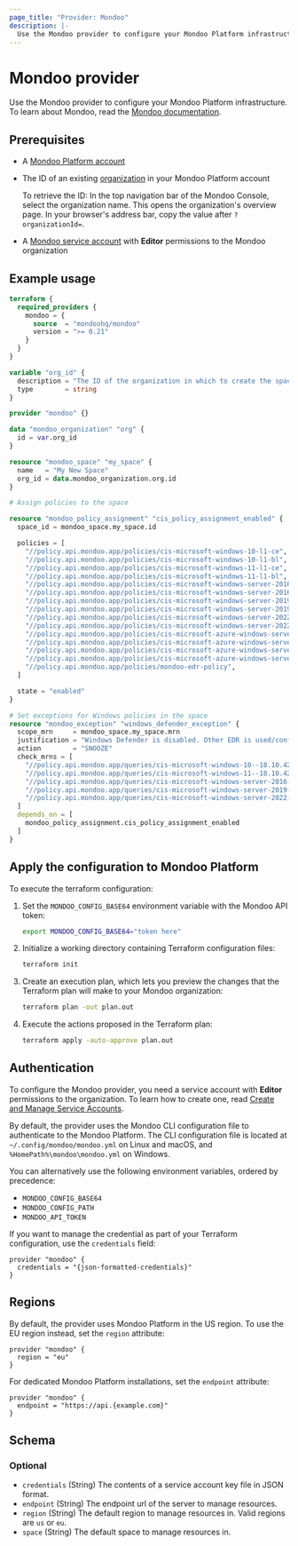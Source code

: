 ```yaml
---
page_title: "Provider: Mondoo"
description: |-
  Use the Mondoo provider to configure your Mondoo Platform infrastructure.
---
```


# Mondoo provider

Use the Mondoo provider to configure your Mondoo Platform infrastructure. To learn about Mondoo, read the [Mondoo documentation](https://mondoo.com/docs/platform/home/).

## Prerequisites

- A [Mondoo Platform account](https://mondoo.com/docs/platform/start/plat-start-acct/)

- The ID of an existing [organization](https://mondoo.com/docs/platform/start/organize/overview/) in your Mondoo Platform account

   To retrieve the ID: In the top navigation bar of the Mondoo Console, select the organization name. This opens the organization's overview page. In your browser's address bar, copy the value after `?organizationId=`.

- A [Mondoo service account](https://mondoo.com/docs/platform/maintain/access/service_accounts/#generate-a-service-account-for-access-to-all-spaces-in-an-organization) with **Editor** permissions to the Mondoo organization

## Example usage

```terraform
terraform {
  required_providers {
    mondoo = {
      source  = "mondoohq/mondoo"
      version = ">= 0.21"
    }
  }
}

variable "org_id" {
  description = "The ID of the organization in which to create the spaces"
  type        = string
}

provider "mondoo" {}

data "mondoo_organization" "org" {
  id = var.org_id
}

resource "mondoo_space" "my_space" {
  name   = "My New Space"
  org_id = data.mondoo_organization.org.id
}

# Assign policies to the space

resource "mondoo_policy_assignment" "cis_policy_assignment_enabled" {
  space_id = mondoo_space.my_space.id

  policies = [
    "//policy.api.mondoo.app/policies/cis-microsoft-windows-10-l1-ce",
    "//policy.api.mondoo.app/policies/cis-microsoft-windows-10-l1-bl",
    "//policy.api.mondoo.app/policies/cis-microsoft-windows-11-l1-ce",
    "//policy.api.mondoo.app/policies/cis-microsoft-windows-11-l1-bl",
    "//policy.api.mondoo.app/policies/cis-microsoft-windows-server-2016-dc-level-1",
    "//policy.api.mondoo.app/policies/cis-microsoft-windows-server-2016-ms-level-1",
    "//policy.api.mondoo.app/policies/cis-microsoft-windows-server-2019-dc-level-1",
    "//policy.api.mondoo.app/policies/cis-microsoft-windows-server-2019-ms-level-1",
    "//policy.api.mondoo.app/policies/cis-microsoft-windows-server-2022-dc-level-1",
    "//policy.api.mondoo.app/policies/cis-microsoft-windows-server-2022-ms-level-1",
    "//policy.api.mondoo.app/policies/cis-microsoft-azure-windows-server-2019-dc-level-1",
    "//policy.api.mondoo.app/policies/cis-microsoft-azure-windows-server-2019-ms-level-1",
    "//policy.api.mondoo.app/policies/cis-microsoft-azure-windows-server-2022-dc-level-1",
    "//policy.api.mondoo.app/policies/cis-microsoft-azure-windows-server-2022-ms-level-1",
    "//policy.api.mondoo.app/policies/mondoo-edr-policy",
  ]

  state = "enabled"
}

# Set exceptions for Windows policies in the space
resource "mondoo_exception" "windows_defender_exception" {
  scope_mrn     = mondoo_space.my_space.mrn
  justification = "Windows Defender is disabled. Other EDR is used/configured instead."
  action        = "SNOOZE"
  check_mrns = [
    "//policy.api.mondoo.app/queries/cis-microsoft-windows-10--18.10.42.5.1",
    "//policy.api.mondoo.app/queries/cis-microsoft-windows-11--18.10.42.5.1",
    "//policy.api.mondoo.app/queries/cis-microsoft-windows-server-2016--18.10.42.5.1",
    "//policy.api.mondoo.app/queries/cis-microsoft-windows-server-2019--18.10.42.5.1",
    "//policy.api.mondoo.app/queries/cis-microsoft-windows-server-2022--18.10.42.5.1",
  ]
  depends_on = [
    mondoo_policy_assignment.cis_policy_assignment_enabled
  ]
}
```

## Apply the configuration to Mondoo Platform

To execute the terraform configuration:

1. Set the `MONDOO_CONFIG_BASE64` environment variable with the Mondoo API token:

   ```bash
   export MONDOO_CONFIG_BASE64="token here"
   ```

2. Initialize a working directory containing Terraform configuration files:

   ```bash
   terraform init
   ```

3. Create an execution plan, which lets you preview the changes that the Terraform plan will make to your Mondoo organization:

   ```bash
   terraform plan -out plan.out
   ```

4. Execute the actions proposed in the Terraform plan:

   ```bash
   terraform apply -auto-approve plan.out
   ```

## Authentication

To configure the Mondoo provider, you need a service account with **Editor** permissions to the organization. To learn how to create one, read [Create and Manage Service Accounts](https://mondoo.com/docs/platform/maintain/access/service_accounts/#generate-a-service-account-for-access-to-all-spaces-in-an-organization).

By default, the provider uses the Mondoo CLI configuration file to authenticate to the Mondoo Platform. The CLI
configuration file is located at `~/.config/mondoo/mondoo.yml` on Linux and macOS, and `%HomePath%\mondoo\mondoo.yml`
on Windows.

You can alternatively use the following environment variables, ordered by precedence:

* `MONDOO_CONFIG_BASE64`
* `MONDOO_CONFIG_PATH`
* `MONDOO_API_TOKEN`

If you want to manage the credential as part of your Terraform configuration, use the `credentials` field:

```hcl
provider "mondoo" {
  credentials = "{json-formatted-credentials}"
}
```

## Regions

By default, the provider uses Mondoo Platform in the US region. To use the EU region instead, set the `region` attribute:

```hcl
provider "mondoo" {
  region = "eu"
}
```

For dedicated Mondoo Platform installations, set the `endpoint` attribute:

```hcl
provider "mondoo" {
  endpoint = "https://api.{example.com}"
}
```

<!-- schema generated by tfplugindocs -->
## Schema

### Optional

- `credentials` (String) The contents of a service account key file in JSON format.
- `endpoint` (String) The endpoint url of the server to manage resources.
- `region` (String) The default region to manage resources in. Valid regions are `us` or `eu`.
- `space` (String) The default space to manage resources in.
